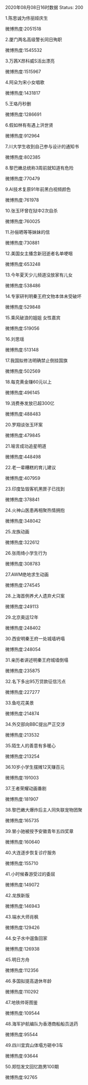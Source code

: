 2020年08月08日16时数据
Status: 200

1.陈思诚为佟丽娅庆生

微博热度:2051518

2.厦门两名高级警长同日殉职

微博热度:1545532

3.万茜X昂科威S活出漂亮

微博热度:1515967

4.阿朵为宋小女唱歌

微博热度:1431817

5.王珞丹秒删

微博热度:1286691

6.假如林有有遇上洪世贤

微博热度:912964

7.川大学生收到自己参与设计的通知书

微博热度:802385

8.黎巴嫩总统称3周前就知道有危险

微博热度:770479

9.AI技术复原91年前黑白视频颜色

微博热度:761978

10.张玉环曾在狱中2次自杀

微博热度:760025

11.孙俪晒等等妹妹的信

微博热度:730881

12.美国女主播念新冠逝者名单哽咽

微博热度:653248

13.今年夏天少儿频道没放家有儿女

微博热度:538486

14.专家研判明秦王府文物本体未受破坏

微博热度:529848

15.乘风破浪的姐姐 女性嘉宾

微博热度:519056

16.刘思瑶

微博热度:513148

17.我国拟修法明确禁止倒挂国旗

微博热度:502569

18.每克黄金赚60元以上

微博热度:496145

19.消费券发放已超300亿

微博热度:488483

20.罗翔谈张玉环案

微博热度:479845

21.喻言成功追星明道

微博热度:448498

22.老一辈糟糕的育儿建议

微博热度:407959

23.印度坠毁客机黑匣子已找到

微博热度:378841

24.火神山医患再相聚热情拥抱

微博热度:348042

25.龙族动画

微博热度:322612

26.张雨绮小学生行为

微博热度:308783

27.AWM绝地求生动画

微博热度:274545

28.上海首例养犬人遗弃犬只案

微博热度:249113

29.北京奥运12年

微博热度:248402

30.西安明秦王府一处城墙坍塌

微博热度:248054

31.亲历者讲述明秦王府城墙倒塌

微博热度:235875

32.名下多出95万贷款征信污点

微博热度:227277

33.鱼吃花美景

微博热度:214874

34.外交部向BBC提出严正交涉

微博热度:213532

35.陌生人的善意有多暖心

微博热度:213254

36.10岁小学生摆摊12天赚百元

微博热度:191003

37.王者荣耀动画番剧

微博热度:181907

38.黎巴嫩大爆炸后主人同失联宠物团聚

微博热度:165735

39.冒小驰被授予安徽青年五四奖章

微博热度:160640

40.大连逐步恢复诊疗服务

微博热度:155710

41.小时候春游受过的委屈

微博热度:149072

42.龙族新版

微博热度:146943

43.端水大师肖枫

微博热度:129426

44.女子水中遛鱼回家

微博热度:126938

45.明日方舟

微博热度:112356

46.多国拟提高退休年龄

微博热度:110292

47.地铁帅哥图鉴

微博热度:109544

48.海军护航编队为香港商船船员送药

微博热度:95544

49.四川宜宾山体塌方砸中3车

微博热度:93644

50.郑恺发文回忆跑男100期

微博热度:92765

